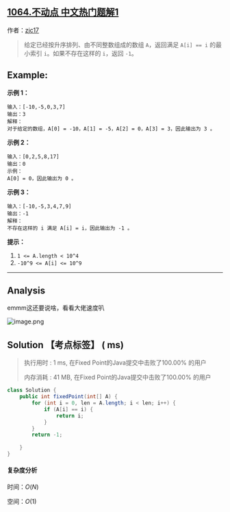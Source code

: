 ## [1064.不动点 中文热门题解1](https://leetcode.cn/problems/fixed-point/solutions/100000/wu-hua-ke-shuo-zhe-shi-biao-ti-shuang-zhou-sai-ti-)

作者：[zjc17](https://leetcode.cn/u/zjc17)

> 给定已经按升序排列、由不同整数组成的数组 `A`，返回满足 `A[i] == i` 的最小索引 `i`。如果不存在这样的 `i`，返回 `-1`。

## Example:

**示例 1：**

```
输入：[-10,-5,0,3,7]
输出：3
解释：
对于给定的数组，A[0] = -10，A[1] = -5，A[2] = 0，A[3] = 3，因此输出为 3 。
```

**示例 2：**

```
输入：[0,2,5,8,17]
输出：0
示例：
A[0] = 0，因此输出为 0 。
```

**示例 3：**

```
输入：[-10,-5,3,4,7,9]
输出：-1
解释： 
不存在这样的 i 满足 A[i] = i，因此输出为 -1 。
```

 **提示：**

1. `1 <= A.length < 10^4`
2. `-10^9 <= A[i] <= 10^9`

------

## Analysis

emmm这还要说啥，看看大佬速度叭

![image.png](https://pic.leetcode-cn.com/7219c410a7e7779e150ef7821357f1f7f5060bf336b4576182d5488d7ab826ee-image.png)

## Solution 【考点标签】 ( ms)

> 执行用时 : 1 ms, 在Fixed Point的Java提交中击败了100.00% 的用户
>
> 内存消耗 : 41 MB, 在Fixed Point的Java提交中击败了100.00% 的用户

```java
class Solution {
    public int fixedPoint(int[] A) {
        for (int i = 0, len = A.length; i < len; i++) {
            if (A[i] == i) {
                return i;
            }
        }
        return -1;
        
    }
}
```

#### 复杂度分析

时间：$O(N)$

空间：$O(1)$


